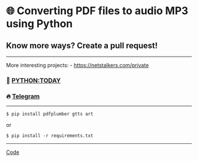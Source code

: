 # 🌐 Converting PDF files to audio MP3 using Python
## Know more ways? Create a pull request!
---
More interesting projects: - https://netstalkers.com/private

### 🎥 [PYTHON:TODAY](https://www.youtube.com/c/PythonToday/videos)
### 🔥 [Telegram](https://t.me/python2day)
---
```
$ pip install pdfplumber gtts art
```
or

```
$ pip install -r requirements.txt
```
---

[Code](https://github.com/pythontoday/pdf-to-mp3/blob/master/main.py)
